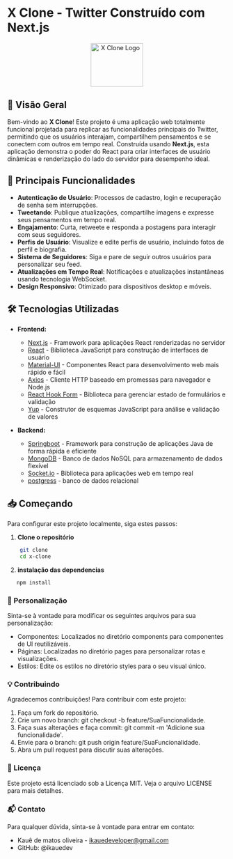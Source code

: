 # X Clone - Twitter Construído com Next.js

<div style="text-align: center;">
  <img src="https://imgs.search.brave.com/ppRXxzu6TObkBdVFaEGiWjh8rVSN8UIUIgOZoEPJmCI/rs:fit:860:0:0:0/g:ce/aHR0cHM6Ly91cGxv/YWQud2lraW1lZGlh/Lm9yZy93aWtpcGVk/aWEvY29tbW9ucy82/LzZmL0xvZ29fb2Zf/VHdpdHRlci5zdmc" alt="X Clone Logo" width="120px" height="100px" />
</div>

## 🚀 Visão Geral

Bem-vindo ao **X Clone**! Este projeto é uma aplicação web totalmente funcional projetada para replicar as funcionalidades principais do Twitter, permitindo que os usuários interajam, compartilhem pensamentos e se conectem com outros em tempo real. Construída usando **Next.js**, esta aplicação demonstra o poder do React para criar interfaces de usuário dinâmicas e renderização do lado do servidor para desempenho ideal.

## 🌟 Principais Funcionalidades

- **Autenticação de Usuário**: Processos de cadastro, login e recuperação de senha sem interrupções.
- **Tweetando**: Publique atualizações, compartilhe imagens e expresse seus pensamentos em tempo real.
- **Engajamento**: Curta, retweete e responda a postagens para interagir com seus seguidores.
- **Perfis de Usuário**: Visualize e edite perfis de usuário, incluindo fotos de perfil e biografia.
- **Sistema de Seguidores**: Siga e pare de seguir outros usuários para personalizar seu feed.
- **Atualizações em Tempo Real**: Notificações e atualizações instantâneas usando tecnologia WebSocket.
- **Design Responsivo**: Otimizado para dispositivos desktop e móveis.

## 🛠️ Tecnologias Utilizadas

- **Frontend:**

  - [Next.js](https://nextjs.org/) - Framework para aplicações React renderizadas no servidor
  - [React](https://reactjs.org/) - Biblioteca JavaScript para construção de interfaces de usuário
  - [Material-UI](https://mui.com/) - Componentes React para desenvolvimento web mais rápido e fácil
  - [Axios](https://axios-http.com/) - Cliente HTTP baseado em promessas para navegador e Node.js
  - [React Hook Form](https://react-hook-form.com/) - Biblioteca para gerenciar estado de formulários e validação
  - [Yup](https://github.com/jquense/yup) - Construtor de esquemas JavaScript para análise e validação de valores
- **Backend:**

  - [Springboot](https://spring.io/projects/spring-boot/) - Framework para construção de aplicações Java de forma rápida e eficiente
  - [MongoDB](https://www.mongodb.com/) - Banco de dados NoSQL para armazenamento de dados flexível
  - [Socket.io](https://socket.io/) - Biblioteca para aplicações web em tempo real
  - [postgress](https://www.postgresql.org/) - banco de dados relacional

## 📥 Começando

Para configurar este projeto localmente, siga estes passos:

1. **Clone o repositório**

```bash
    git clone 
    cd x-clone
```

2. **instalação das dependencias**

```bash
   npm install
```

### 🎨 Personalização

Sinta-se à vontade para modificar os seguintes arquivos para sua personalização:

- Componentes: Localizados no diretório components para componentes de UI reutilizáveis.
- Páginas: Localizadas no diretório pages para personalizar rotas e visualizações.
- Estilos: Edite os estilos no diretório styles para o seu visual único.

### 💡 Contribuindo

Agradecemos contribuições! Para contribuir com este projeto:

1. Faça um fork do repositório.
2. Crie um novo branch: git checkout -b feature/SuaFuncionalidade.
3. Faça suas alterações e faça commit: git commit -m 'Adicione sua funcionalidade'.
4. Envie para o branch: git push origin feature/SuaFuncionalidade.
5. Abra um pull request para discutir suas alterações.

### 📝 Licença

Este projeto está licenciado sob a Licença MIT. Veja o arquivo LICENSE para mais detalhes.

### 📬 Contato

Para qualquer dúvida, sinta-se à vontade para entrar em contato:

- Kauê de matos oliveira - ikauedeveloper@gmail.com
- GitHub: @ikauedev
